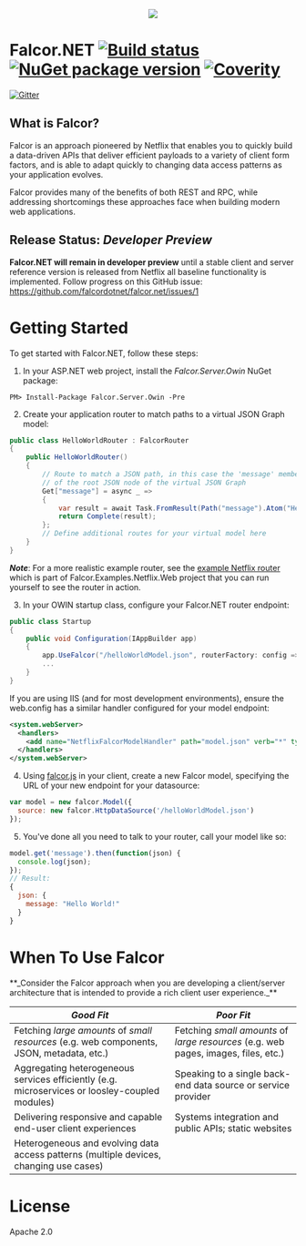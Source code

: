 <p align="center">
  <img src="https://cloud.githubusercontent.com/assets/1016365/8711049/66438ebc-2b03-11e5-8a8a-75934f7ca7ec.png">
</p>

# Falcor.NET [![Build status](https://ci.appveyor.com/api/projects/status/y7ybdqvvcrpxl1kq?svg=true)](https://ci.appveyor.com/project/CraigSmitham/falcor-net) [![NuGet package version](https://img.shields.io/nuget/v/Falcor.svg?style=flat)](https://www.nuget.org/packages/Falcor.Server.Owin)  [![Coverity](https://scan.coverity.com/projects/6781/badge.svg)](https://scan.coverity.com/projects/falcordotnet-falcor-net) 

[![Gitter](https://badges.gitter.im/Join%20Chat.svg)](https://gitter.im/falcordotnet/falcor.net)
## What is Falcor?
Falcor is an approach pioneered by Netflix that enables you to quickly build a data-driven APIs that deliver efficient payloads to a variety of client form factors, and is able to adapt quickly to changing data access patterns as your application evolves.

Falcor provides many of the benefits of both REST and RPC, while addressing shortcomings these approaches face when building modern web applications.

## Release Status: _Developer Preview_
**Falcor.NET will remain in developer preview** until a stable client and server reference version is released from Netflix all baseline functionality is implemented. Follow progress on this GitHub issue: https://github.com/falcordotnet/falcor.net/issues/1


# Getting Started

To get started with Falcor.NET, follow these steps:

1. In your ASP.NET web project, install the _Falcor.Server.Owin_ NuGet package:

```
PM> Install-Package Falcor.Server.Owin -Pre
```
2. Create your application router to match paths to a virtual JSON Graph model:

```cs
public class HelloWorldRouter : FalcorRouter
{
    public HelloWorldRouter()
    {
        // Route to match a JSON path, in this case the 'message' member
        // of the root JSON node of the virtual JSON Graph
        Get["message"] = async _ =>
        {
            var result = await Task.FromResult(Path("message").Atom("Hello World"));
            return Complete(result);
        };
        // Define additional routes for your virtual model here
    }
}
```
**_Note_**: For a more realistic example router, see the [example Netflix router](https://github.com/falcordotnet/falcor.net/blob/master/examples/Falcor.Examples.Netflix/NetflixRouter.cs) which  is part of Falcor.Examples.Netflix.Web project that you can run yourself to see the router in action.

3. In your OWIN startup class, configure your Falcor.NET router endpoint:

```cs
public class Startup
{
    public void Configuration(IAppBuilder app)
    {
        app.UseFalcor("/helloWorldModel.json", routerFactory: config => new HelloWorldRouter());
        ...
    }
}

```
If you are using IIS (and for most development environments), ensure the web.config has a similar handler configured for your model endpoint:

```xml
<system.webServer>
  <handlers>
    <add name="NetflixFalcorModelHandler" path="model.json" verb="*" type="System.Web.Handlers.TransferRequestHandler" preCondition="integratedMode,runtimeVersionv4.0" />
  </handlers>
</system.webServer>
```
4. Using [falcor.js](https://netflix.github.io/falcor/build/falcor.browser.js) in your client, create a new Falcor model, specifying the URL of your new endpoint for your datasource:

```js
var model = new falcor.Model({
  source: new falcor.HttpDataSource('/helloWorldModel.json')
});
```
5. You've done all you need to talk to your router, call your model like so:

```js
model.get('message').then(function(json) {
  console.log(json);
});
// Result:
{
  json: {
    message: "Hello World!"
  }
}
````

<h1 id="uses">When To Use Falcor</h1>
**_Consider the Falcor approach when you are developing a client/server architecture that is intended to provide a rich client user experience._**

| *Good Fit*                                                                                     | *Poor Fit*                                                                        |
|------------------------------------------------------------------------------------------------|---------------------------------------------------------------------------------|
| Fetching _large amounts_ of _small resources_ (e.g. web components, JSON, metadata, etc.)      | Fetching _small amounts_ of _large resources_ (e.g. web pages, images, files, etc.) |
| Aggregating heterogeneous services efficiently (e.g. microservices or loosley-coupled modules) | Speaking to a single back-end data source or service provider                   |
| Delivering responsive and capable end-user client experiences                                  | Systems integration and public APIs; static websites                            |
| Heterogeneous and evolving data access patterns (multiple devices, changing use cases)         |                                                                                 |


# License
Apache 2.0
